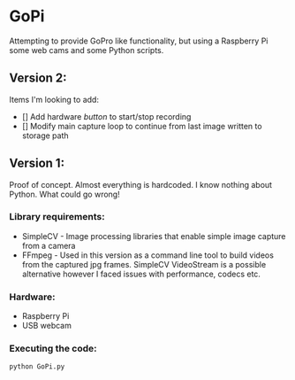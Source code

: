 # GoPi

Attempting to provide GoPro like functionality, but using a Raspberry Pi some web cams and some Python scripts.

## Version 2:

Items I'm looking to add:
 - [] Add hardware _button_ to start/stop recording
 - [] Modify main capture loop to continue from last image written to storage path 

## Version 1:
Proof of concept. Almost everything is hardcoded. I know nothing about Python. What could go wrong!

### Library requirements:

* SimpleCV - Image processing libraries that enable simple image capture from a camera
* FFmpeg - Used in this version as a command line tool to build videos from the captured jpg frames. SimpleCV VideoStream is a possible alternative however I faced issues with performance, codecs etc.

### Hardware:
* Raspberry Pi
* USB webcam

### Executing the code:

    python GoPi.py
